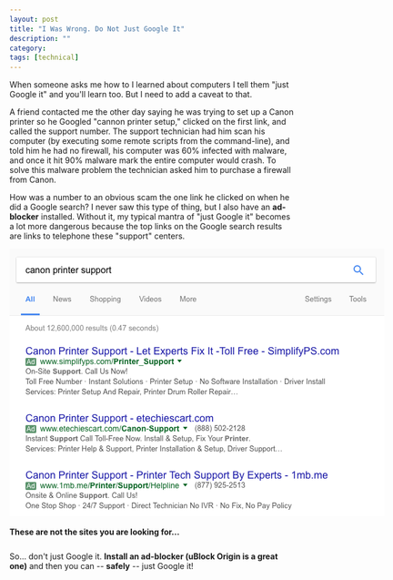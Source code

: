 ```yaml
---
layout: post
title: "I Was Wrong. Do Not Just Google It"
description: ""
category: 
tags: [technical]
---
```


When someone asks me how to I learned about computers I tell them "just Google it" and you'll learn too. But I need to add a caveat to that.

A friend contacted me the other day saying he was trying to set up a Canon printer so he Googled "cannon printer setup," clicked on the first link, and called the support number. The support technician had him scan his computer (by executing some remote scripts from the command-line), and told him he had no firewall, his computer was 60% infected with malware, and once it hit 90% malware mark the entire computer would crash. To solve this malware problem the technician asked him to purchase a firewall from Canon.

How was a number to an obvious scam the one link he clicked on when he did a Google search? I never saw this type of thing, but I also have an **ad-blocker** installed. Without it, my typical mantra of "just Google it" becomes a lot more dangerous because the top links on the Google search results are links to telephone these "support" centers.

<div>
	<img class="rounded-corners" style="max-width: 800px; border: 1px;" src="/assets/images/posts/2016-12-04/printer-1.png"/>
	<p class="caption-text" style="line-height: 1.5em; margin-bottom: 24px;"><strong>These are not the sites you are looking for...</strong></p>
</div>

So... don't just Google it. **Install an ad-blocker (uBlock Origin is a great one)** and then you can -- **safely** -- just Google it!